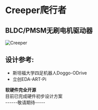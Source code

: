 # Creeper爬行者  
## BLDC/PMSM无刷电机驱动器  
![Creeper](https://github.com/ChenJin0927/Creeper/blob/main/Image/CREEPER.PNG)  
## 设计参考:  
* 斯坦福大学四足机器人Doggo-ODrive  
* 立创EDA-ART-Pi  

**软硬件完全开源**  
目前已完成硬件初步设计方案  
------敬请期待-----
